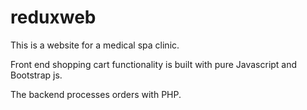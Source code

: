 # reduxweb
This is a website for a medical spa clinic.  

Front end shopping cart functionality is built with pure Javascript and Bootstrap js.

The backend processes orders with PHP. 
